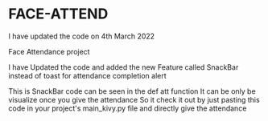 # FACE-ATTEND
I have updated the code on 4th March 2022

Face Attendance project

I have Updated the code  and added the new Feature called SnackBar instead of toast for attendance completion alert

This is SnackBar code can be seen in the def att function
It can be only be visualize once you give the attendance 
So it check it out by just pasting this code in your project's main_kivy.py file and directly give the attendance 
